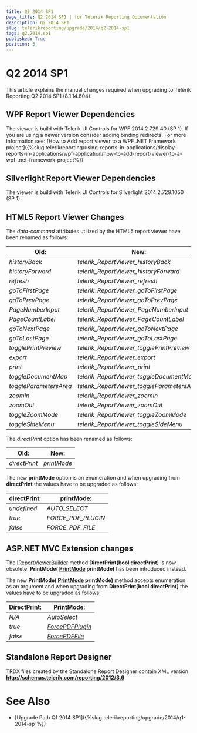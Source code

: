 ```yaml
---
title: Q2 2014 SP1
page_title: Q2 2014 SP1 | for Telerik Reporting Documentation
description: Q2 2014 SP1
slug: telerikreporting/upgrade/2014/q2-2014-sp1
tags: q2,2014,sp1
published: True
position: 3
---
```


# Q2 2014 SP1



This article explains the manual changes required when upgrading to Telerik Reporting Q2 2014 SP1 (8.1.14.804).

## WPF Report Viewer Dependencies

The viewer is build with Telerik UI Controls for WPF 2014.2.729.40 (SP 1). If you are using a newer version consider adding binding redirects. For more information see:           [How to Add report viewer to a WPF .NET Framework project]({%slug telerikreporting/using-reports-in-applications/display-reports-in-applications/wpf-application/how-to-add-report-viewer-to-a-wpf-.net-framework-project%})

## Silverlight Report Viewer Dependencies

The viewer is build with Telerik UI Controls for Silverlight 2014.2.729.1050 (SP 1).         

## HTML5 Report Viewer Changes

The *data-command*  attributes utilized by the HTML5 report viewer have been renamed as follows:         


|  __Old:__  |  __New:__  |
| ------ | ------ |
| *historyBack* | *telerik_ReportViewer_historyBack* |
| *historyForward* | *telerik_ReportViewer_historyForward* |
| *refresh* | *telerik_ReportViewer_refresh* |
| *goToFirstPage* | *telerik_ReportViewer_goToFirstPage* |
| *goToPrevPage* | *telerik_ReportViewer_goToPrevPage* |
| *PageNumberInput* | *telerik_ReportViewer_PageNumberInput* |
| *PageCountLabel* | *telerik_ReportViewer_PageCountLabel* |
| *goToNextPage* | *telerik_ReportViewer_goToNextPage* |
| *goToLastPage* | *telerik_ReportViewer_goToLastPage* |
| *togglePrintPreview* | *telerik_ReportViewer_togglePrintPreview* |
| *export* | *telerik_ReportViewer_export* |
| *print* | *telerik_ReportViewer_print* |
| *toggleDocumentMap* | *telerik_ReportViewer_toggleDocumentMap* |
| *toggleParametersArea* | *telerik_ReportViewer_toggleParametersArea* |
| *zoomIn* | *telerik_ReportViewer_zoomIn* |
| *zoomOut* | *telerik_ReportViewer_zoomOut* |
| *toggleZoomMode* | *telerik_ReportViewer_toggleZoomMode* |
| *toggleSideMenu* | *telerik_ReportViewer_toggleSideMenu*|




The *directPrint*  option has been renamed as follows:         


|  __Old:__  |  __New:__  |
| ------ | ------ |
| *directPrint* | *printMode*|




The new __printMode__  option is an enumeration and           when upgrading from __directPrint__  the values have to be upgraded as follows:         


|  __directPrint:__  |  __printMode:__  |
| ------ | ------ |
| *undefined* | *AUTO_SELECT* |
| *true* | *FORCE_PDF_PLUGIN* |
| *false* | *FORCE_PDF_FILE*|




## ASP.NET MVC Extension changes

The  [IReportViewerBuilder](/reporting/api/Telerik.ReportViewer.Mvc.IReportViewerBuilder)  method           __DirectPrint(bool directPrint)__  is now obsolete.           __PrintMode( [PrintMode](/reporting/api/Telerik.ReportViewer.Mvc.PrintMode) printMode)__            has been introduced instead.         

The new __PrintMode( [PrintMode](/reporting/api/Telerik.ReportViewer.Mvc.PrintMode) printMode)__            method accepts enumeration as an argument and when upgrading from __DirectPrint(bool directPrint)__            the values have to be upgraded as follows:         


|  __DirectPrint:__  |  __PrintMode:__  |
| ------ | ------ |
| *N/A* | *[AutoSelect](/reporting/api/Telerik.ReportViewer.Mvc.PrintMode#Telerik_ReportViewer_Mvc_PrintMode_AutoSelect)* |
| *true* | *[ForcePDFPlugin](/reporting/api/Telerik.ReportViewer.Mvc.PrintMode#Telerik_ReportViewer_Mvc_PrintMode_ForcePDFPlugin)* |
| *false* | *[ForcePDFFile](/reporting/api/Telerik.ReportViewer.Mvc.PrintMode#Telerik_ReportViewer_Mvc_PrintMode_ForcePDFFile)*|




## Standalone Report Designer

TRDX files created by the Standalone Report Designer contain XML version __http://schemas.telerik.com/reporting/2012/3.6__ 

# See Also


 * [Upgrade Path Q1 2014 SP1]({%slug telerikreporting/upgrade/2014/q1-2014-sp1%})
